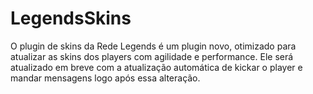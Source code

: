 # LegendsSkins

<p>O plugin de skins da Rede Legends é um plugin novo, otimizado para atualizar as skins dos players com agilidade e performance. Ele será atualizado em breve com a atualização automática de kickar o player e mandar mensagens logo após essa alteração.</p>


 
